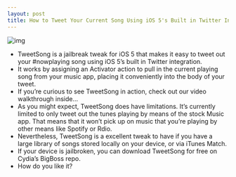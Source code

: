 ```yaml
---
layout: post
title: How to Tweet Your Current Song Using iOS 5's Built in Twitter Integration
---
```

![img](http://media.idownloadblog.com/wp-content/uploads/2011/11/TweetSong.png)
* TweetSong is a jailbreak tweak for iOS 5 that makes it easy to tweet out your #nowplaying song using iOS 5’s built in Twitter integration.
* It works by assigning an Activator action to pull in the current playing song from your music app, placing it conveniently into the body of your tweet.
* If you’re curious to see TweetSong in action, check out our video walkthrough inside…
* As you might expect, TweetSong does have limitations. It’s currently limited to only tweet out the tunes playing by means of the stock Music app. That means that it won’t pick up on music that you’re playing by other means like Spotify or Rdio.
* Nevertheless, TweetSong is a excellent tweak to have if you have a large library of songs stored locally on your device, or via iTunes Match.
* If your device is jailbroken, you can download TweetSong for free on Cydia’s BigBoss repo.
* How do you like it?

